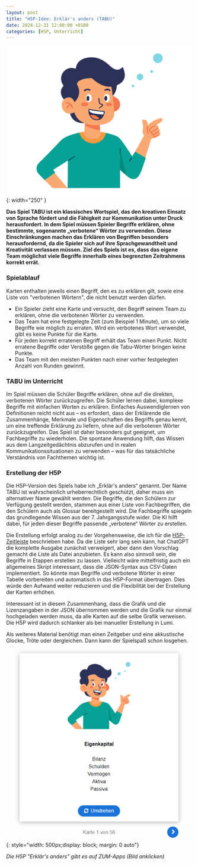 ```yaml
---
layout: post
title: "H5P-Idee: Erklär's anders (TABU)"
date: 2024-12-31 12:00:00 +0100
categories: [H5P, Unterricht]
---
```

![Bild erstellt mit recraft.ai: Person erklärt etwas (Symbolbild)](/assets/images/2024-12-31-tabu.png){: width="250" }

**Das Spiel TABU ist ein klassisches Wortspiel, das den kreativen Einsatz von Sprache fördert und die Fähigkeit zur Kommunikation unter Druck herausfordert. In dem Spiel müssen Spieler Begriffe erklären, ohne bestimmte, sogenannte „verbotene“ Wörter zu verwenden. Diese Einschränkungen machen das Erklären von Begriffen besonders herausfordernd, da die Spieler sich auf ihre Sprachgewandtheit und Kreativität verlassen müssen. Ziel des Spiels ist es, dass das eigene Team möglichst viele Begriffe innerhalb eines begrenzten Zeitrahmens korrekt errät.** 

### Spielablauf
Karten enthalten jeweils einen Begriff, den es zu erklären gilt, sowie eine Liste von "verbotenen Wörtern", die nicht benutzt werden dürfen. 

- Ein Spieler zieht eine Karte und versucht, den Begriff seinem Team zu erklären, ohne die verbotenen Wörter zu verwenden. 
- Das Team hat eine festgelegte Zeit (zum Beispiel 1 Minute), um so viele Begriffe wie möglich zu erraten. Wird ein verbotenes Wort verwendet, gibt es keine Punkte für die Karte.
- Für jeden korrekt erratenen Begriff erhält das Team einen Punkt. Nicht erratene Begriffe oder Verstöße gegen die Tabu-Wörter bringen keine Punkte.
- Das Team mit den meisten Punkten nach einer vorher festgelegten Anzahl von Runden gewinnt.

### TABU im Unterricht
Im Spiel müssen die Schüler Begriffe erklären, ohne auf die direkten, verbotenen Wörter zurückzugreifen. Die Schüler lernen dabei, komplexe Begriffe mit einfachen Worten zu erklären. Einfaches Auswendiglernen von Definitionen reicht nicht aus – es erfordert, dass der Erklärende die Zusammenhänge, Merkmale und Eigenschaften des Begriffs genau kennt, um eine treffende Erklärung zu liefern, ohne auf die verbotenen Wörter zurückzugreifen. Das Spiel ist daher besonders gut geeignet, um Fachbegriffe zu wiederholen. Die spontane Anwendung hilft, das Wissen aus dem Langzeitgedächtnis abzurufen und in realen Kommunikationssituationen zu verwenden – was für das tatsächliche Verständnis von Fachthemen wichtig ist.

### Erstellung der H5P

Die H5P-Version des Spiels habe ich „Erklär's anders“ genannt. Der Name TABU ist wahrscheinlich urheberrechtlich geschützt, daher muss ein alternativer Name gewählt werden. Die Begriffe, die den Schülern zur Verfügung gestellt werden, stammen aus einer Liste von Fachbegriffen, die den Schülern auch als Glossar bereitgestellt wird. Die Fachbegriffe spiegeln das grundlegende Wissen aus der 7. Jahrgangsstufe wider. Die KI hilft dabei, für jeden dieser Begriffe passende „verbotene“ Wörter zu erstellen. 

Die Erstellung erfolgt analog zu der Vorgehensweise, die ich für die [H5P-Zeitleiste](/2024/12/29/H5P-mit-KI/) beschrieben habe. Da die Liste sehr lang sein kann, hat ChatGPT die komplette Ausgabe zunächst verweigert, aber dann den Vorschlag gemacht die Liste als Datei anzubieten. Es kann also sinnvoll sein, die Begriffe in Etappen erstellen zu lassen. Vielleicht wäre mittelfristig auch ein allgemeines Skript interessant, dass die JSON-Syntax aus CSV-Daten implementiert. So könnte man Begriffe und verbotene Wörter in einer Tabelle vorbereiten und automatisch in das H5P-Format übertragen. Dies würde den Aufwand weiter reduzieren und die Flexibilität bei der Erstellung der Karten erhöhen.

Interessant ist in diesem Zusammenhang, dass die Grafik und die Lizenzangaben in der JSON übernommen werden und die Grafik nur einmal hochgeladen werden muss, da alle Karten auf die selbe Grafik verweisen. Die H5P wird dadurch schlanker als bei manueller Erstellung in Lumi.

Als weiteres Material benötigt man einen Zeitgeber und eine akkustische Glocke, Tröte oder dergleichen. Dann kann der Spielspaß schon losgehen.

[![H5P](/assets/images/2024-12-31-tabu-h5p.png)](https://apps.zum.de/apps/37898){: style="width: 500px;display: block; margin: 0 auto"}

*Die H5P "Erklär's anders" gibt es auf ZUM-Apps (Bild anklicken)*